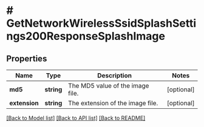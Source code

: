 # # GetNetworkWirelessSsidSplashSettings200ResponseSplashImage

## Properties

Name | Type | Description | Notes
------------ | ------------- | ------------- | -------------
**md5** | **string** | The MD5 value of the image file. | [optional]
**extension** | **string** | The extension of the image file. | [optional]

[[Back to Model list]](../../README.md#models) [[Back to API list]](../../README.md#endpoints) [[Back to README]](../../README.md)
